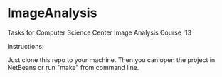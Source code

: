 ImageAnalysis
=============

Tasks for Computer Science Center Image Analysis Course '13

Instructions:

Just clone this repo to your machine. Then you can open the project in NetBeans or run "make" 
from command line.